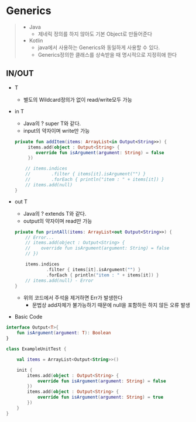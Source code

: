 # Generics

> * Java
>   * 제네릭 정의를 하지 않아도 기본 Object로 만들어준다
> * Kotlin
>   * java에서 사용하는 Generics와 동일하게 사용할 수 있다.
>   * Generics정의한 클래스를 상속받을 때 명시적으로 지정히애 한다



## IN/OUT

* T

  * 별도의 Wildcard정의가 없이 read/write모두 가능

* in T

  * Java의 ? super T와 같다.
  * input의 약자이며 write만 가능

  ```kotlin
  private fun addItem(items: ArrayList<in Output<String>>) {
       items.add(object : Output<String> {
          override fun isArgument(argument: String) = false
       })
  
      // items.indices
      //        .filter { items[it].isArgument("") }
      //        .forEach { println("item : " + items[it]) }
      // items.add(null)
  }
  ```

* out T

  * Java의 ? extends T와 같다.
  * output의 약자이며 read만 가능

  ```kotlin
  private fun printAll(items: ArrayList<out Output<String>>) {
      // Error...
      // items.add(object : Output<String> {
      //    override fun isArgument(argument: String) = false
      // })
  
      items.indices
              .filter { items[it].isArgument("") }
              .forEach { println("item : " + items[it]) }
      // items.add(null) - Error
  }
  ```

  * 위의 코드에서 주석을 제거하면 Err가 발생한다
    * 문법상 add자체가 불가능하기 때문에 null을 포함하든 하지 않든 오류 발생



* Basic Code

```kotlin
interface Output<T>{
    fun isArgument(argument: T): Boolean
}
```

```kotlin
class ExampleUnitTest {

    val items = ArrayList<Output<String>>()

    init {
        items.add(object : Output<String> {
            override fun isArgument(argument: String) = false
        })
        items.add(object : Output<String> {
            override fun isArgument(argument: String) = true
        })
    }
}
```

